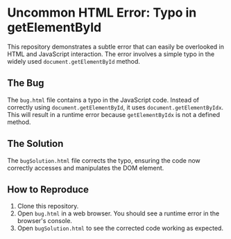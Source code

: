 # Uncommon HTML Error: Typo in getElementById

This repository demonstrates a subtle error that can easily be overlooked in HTML and JavaScript interaction.  The error involves a simple typo in the widely used `document.getElementById` method.

## The Bug

The `bug.html` file contains a typo in the JavaScript code. Instead of correctly using `document.getElementById`, it uses `document.getElementByIdx`. This will result in a runtime error because `getElementByIdx` is not a defined method.

## The Solution

The `bugSolution.html` file corrects the typo, ensuring the code now correctly accesses and manipulates the DOM element.

## How to Reproduce

1. Clone this repository.
2. Open `bug.html` in a web browser.  You should see a runtime error in the browser's console.
3. Open `bugSolution.html` to see the corrected code working as expected.